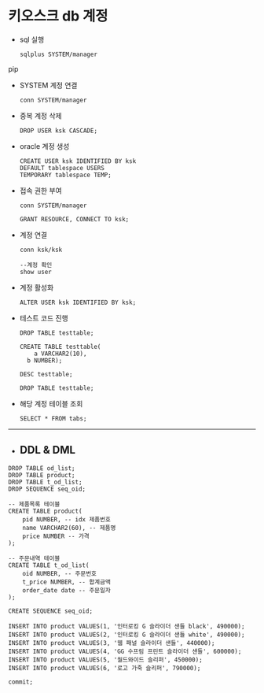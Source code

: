 # 키오스크 db 계정

- sql 실행

  ```mariadb
  sqlplus SYSTEM/manager
  ```


pip

- SYSTEM 계정 연결

  ```mariadb
  conn SYSTEM/manager
  ```

  

- 중복 계정 삭제

  ```mariadb
  DROP USER ksk CASCADE;
  ```

  

- oracle 계정 생성

  ```mariadb
  CREATE USER ksk IDENTIFIED BY ksk
  DEFAULT tablespace USERS
  TEMPORARY tablespace TEMP;
  ```



- 접속 권한 부여

  ```mariadb
  conn SYSTEM/manager
  
  GRANT RESOURCE, CONNECT TO ksk;
  ```

  

- 계정 연결

  ```mariadb
  conn ksk/ksk
  
  --계정 확인
  show user
  ```



- 계정 활성화

  ```mariadb
  ALTER USER ksk IDENTIFIED BY ksk;
  ```

  

- 테스트 코드 진행

  ```mariadb
  DROP TABLE testtable;
  
  CREATE TABLE testtable(
      a VARCHAR2(10), 
  	b NUMBER);
  	
  DESC testtable;
  
  DROP TABLE testtable;
  ```


- 해당 계정 테이블 조회

  ```mariadb
  SELECT * FROM tabs;
  ```



<hr>



- ## DDL & DML

```mariadb
DROP TABLE od_list;
DROP TABLE product;
DROP TABLE t_od_list;
DROP SEQUENCE seq_oid;

-- 제품목록 테이블
CREATE TABLE product(
    pid NUMBER, -- idx 제품번호
    name VARCHAR2(60), -- 제품명
	price NUMBER -- 가격
); 

-- 주문내역 테이블
CREATE TABLE t_od_list(
    oid NUMBER, -- 주문번호
    t_price NUMBER, -- 합계금액
    order_date date -- 주문일자
);

CREATE SEQUENCE seq_oid;

INSERT INTO product VALUES(1, '인터로킹 G 슬라이더 샌들 black', 490000);
INSERT INTO product VALUES(2, '인터로킹 G 슬라이더 샌들 white', 490000);
INSERT INTO product VALUES(3, '웹 패널 슬라이더 샌들', 440000);
INSERT INTO product VALUES(4, 'GG 수프림 프린트 슬라이더 샌들', 600000);
INSERT INTO product VALUES(5, '월드와이드 슬리퍼', 450000);
INSERT INTO product VALUES(6, '로고 가죽 슬리퍼', 790000);

commit;




```

